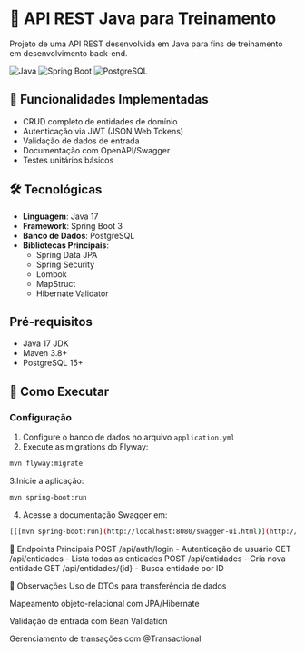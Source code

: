 # 🚀 API REST Java para Treinamento

Projeto de uma API REST desenvolvida em Java para fins de treinamento em desenvolvimento back-end.

![Java](https://img.shields.io/badge/Java-17-orange.svg)
![Spring Boot](https://img.shields.io/badge/Spring_Boot-3.1.5-green.svg)
![PostgreSQL](https://img.shields.io/badge/PostgreSQL-15-blue.svg)

## 🔧 Funcionalidades Implementadas
- CRUD completo de entidades de domínio
- Autenticação via JWT (JSON Web Tokens)
- Validação de dados de entrada
- Documentação com OpenAPI/Swagger
- Testes unitários básicos

## 🛠️ Tecnológicas
- **Linguagem**: Java 17
- **Framework**: Spring Boot 3
- **Banco de Dados**: PostgreSQL
- **Bibliotecas Principais**:
  - Spring Data JPA
  - Spring Security
  - Lombok
  - MapStruct
  - Hibernate Validator

## Pré-requisitos
- Java 17 JDK
- Maven 3.8+
- PostgreSQL 15+

## 🚀 Como Executar
### Configuração
1. Configure o banco de dados no arquivo `application.yml`
2. Execute as migrations do Flyway:
```bash
mvn flyway:migrate
```
3.Inicie a aplicação:
```bash
mvn spring-boot:run
```
4. Acesse a documentação Swagger em:
```bash
[[[mvn spring-boot:run](http://localhost:8080/swagger-ui.html)](http://localhost:8080/swagger-ui.html)](http://localhost:8080/swagger-ui.html)
```
   
📌 Endpoints Principais
POST /api/auth/login - Autenticação de usuário
GET /api/entidades - Lista todas as entidades
POST /api/entidades - Cria nova entidade
GET /api/entidades/{id} - Busca entidade por ID

📝 Observações
Uso de DTOs para transferência de dados

Mapeamento objeto-relacional com JPA/Hibernate

Validação de entrada com Bean Validation

Gerenciamento de transações com @Transactional

